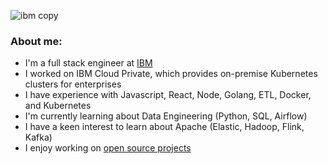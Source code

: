 ![ibm copy](https://user-images.githubusercontent.com/17713495/189561053-988014a2-3043-4261-83cf-7897be0d4dc9.png)
### About me:
- I'm a full stack engineer at [IBM](https://www.ibm.com/us-en/)
- I worked on IBM Cloud Private, which provides on-premise Kubernetes clusters for enterprises
- I have experience with Javascript, React, Node, Golang, ETL, Docker, and Kubernetes
- I'm currently learning about Data Engineering (Python, SQL, Airflow)
- I have a keen interest to learn about Apache (Elastic, Hadoop, Flink, Kafka) 
- I enjoy working on [open source projects](https://github.com/org-not-included)
